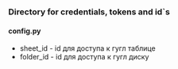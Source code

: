 ### Directory for credentials, tokens and id`s

#### config.py

- sheet_id - id для доступа к гугл таблице
- folder_id - id для доступа к гугл диску